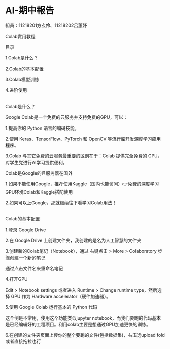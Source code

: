 # AI-期中報告
組員：11218201方玄伶、11218202呂蕙妤

Colab實用教程

目录

1.Colab是什么？

2.Colab的基本配置

3.Colab模型训练

4.进阶使用

<br />
Colab是什么？

Google Colab是一个免费的云服务并支持免费的GPU，可以：

1.提高你的 Python 语言的编码技能。

2.使用 Keras、TensorFlow、PyTorch 和 OpenCV 等流行库开发深度学习应用程序。

3.Colab 与其它免费的云服务最重要的区别在于：Colab 提供完全免费的 GPU，对学生党进行AI学习提供便利。

Colab是Google的且服务器在国外

1.如果不能使用Google，推荐使用Kaggle（国内也能访问）👉免费的深度学习GPU环境Colab和Kaggle搭配使用

2.如果可以上Google，那就继续往下看学习Colab用法！

<br />
Colab的基本配置

1.登录 Google Drive

2.在 Google Drive 上创建文件夹，我创建的是名为人工智慧的文件夹

3.创建新的Colab笔记（Notebook），通过 右键点击 > More > Colaboratory 步骤创建一个新的笔记

通过点击文件名来重命名笔记

4.打开GPU

Edit > Notebook settings 或者进入 Runtime > Change runtime type，然后选择 GPU 作为 Hardware accelerator（硬件加速器）。

5.使用 Google Colab 运行基本的 Python 代码

这个倒是不常用，使用这个功能类似jupyter notebook，而我们要跑的代码基本是已经编辑好的工程项目。利用colab主要是想通过GPU加速更快的训练。

6.在创建的文件夹页面上传你的整个要跑的文件(包括数据集)，右击选upload fold 或者直接拖拉也行
